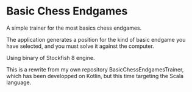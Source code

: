 Basic Chess Endgames
====================

A simple trainer for the most basics chess endgames.

The application generates a position for the kind of basic endgame you have selected, and you must solve it against the computer.

Using binary of Stockfish 8 engine.

This is a rewrite from my own repository BasicChessEndgamesTrainer, which has been developped on Kotlin, but this time targeting the Scala language.